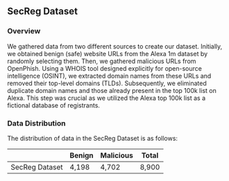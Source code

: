 SecReg Dataset
--------------

### Overview

We gathered data from two different sources to create our dataset. Initially, we obtained benign (safe) website URLs from the Alexa 1m dataset by randomly selecting them. Then, we gathered malicious URLs from OpenPhish. Using a WHOIS tool designed explicitly for open-source intelligence (OSINT), we extracted domain names from these URLs and removed their top-level domains (TLDs). Subsequently, we eliminated duplicate domain names and those already present in the top 100k list on Alexa. This step was crucial as we utilized the Alexa top 100k list as a fictional database of registrants. 

### Data Distribution

The distribution of data in the SecReg Dataset is as follows:

|  | Benign | Malicious | Total |
| --- | --- | --- | --- |
| SecReg Dataset | 4,198 | 4,702 | 8,900 |
